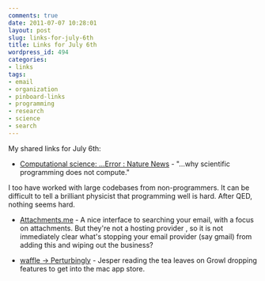 ```yaml
---
comments: true
date: 2011-07-07 10:28:01
layout: post
slug: links-for-july-6th
title: Links for July 6th
wordpress_id: 494
categories:
- links
tags:
- email
- organization
- pinboard-links
- programming
- research
- science
- search
---
```


My shared links for July 6th:






  * [Computational science: ...Error : Nature News](http://www.nature.com/news/2010/101013/full/467775a.html) - "…why scientific programming does not compute."

I too have worked with large codebases from non-programmers. It can be difficult to tell a brilliant physicist that programming well is hard. After QED, nothing seems hard.



  * [Attachments.me](http://attachments.me/) - A nice interface to searching your email, with a focus on attachments. But they're not a hosting provider , so it is not immediately clear what's stopping your email provider (say gmail) from adding this and wiping out the business?


  * [waffle -> Perturbingly](http://waffle.wootest.net/2011/07/06/perturbingly/) - Jesper reading the tea leaves on Growl dropping features to get into the mac app store.



